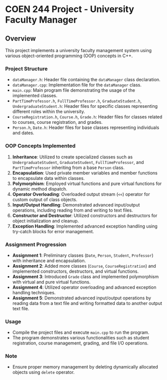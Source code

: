# COEN 244 Project - University Faculty Manager

## Overview
This project implements a university faculty management system using various object-oriented programming (OOP) concepts in C++.

### Project Structure
- `dataManager.h`: Header file containing the `dataManager` class declaration.
- `dataManager.cpp`: Implementation file for the `dataManager` class.
- `main.cpp`: Main program file demonstrating the usage of the implemented classes.
- `PartTimeProfessor.h`, `FullTimeProfessor.h`, `GraduateStudent.h`, `UndergraduateStudent.h`: Header files for specific classes representing different roles within the university.
- `CourseRegistration.h`, `Course.h`, `Grade.h`: Header files for classes related to courses, course registration, and grades.
- `Person.h`, `Date.h`: Header files for base classes representing individuals and dates.

### OOP Concepts Implemented
1. **Inheritance**: Utilized to create specialized classes such as `UndergraduateStudent`, `GraduateStudent`, `FullTimeProfessor`, and `PartTimeProfessor` inheriting from a base `Person` class.
2. **Encapsulation**: Used private member variables and member functions to encapsulate data within classes.
3. **Polymorphism**: Employed virtual functions and pure virtual functions for dynamic method dispatch.
4. **Operator Overloading**: Overloaded output stream (`<<`) operator for custom output of class objects.
5. **Input/Output Handling**: Demonstrated advanced input/output operations, including reading from and writing to text files.
6. **Constructor and Destructor**: Utilized constructors and destructors for object initialization and cleanup.
7. **Exception Handling**: Implemented advanced exception handling using try-catch blocks for error management.

### Assignment Progression
- **Assignment 1**: Preliminary classes (`Date`, `Person`, `Student`, `Professor`) with inheritance and encapsulation.
- **Assignment 2**: Added more classes (`Course`, `CourseRegistration`) and implemented constructors, destructors, and virtual functions.
- **Assignment 3**: Introduced `Grade` class and implemented polymorphism with virtual and pure virtual functions.
- **Assignment 4**: Utilized operator overloading and advanced exception handling techniques.
- **Assignment 5**: Demonstrated advanced input/output operations by reading data from a text file and writing formatted data to another output text file.

### Usage
- Compile the project files and execute `main.cpp` to run the program.
- The program demonstrates various functionalities such as student registration, course management, grading, and file I/O operations.

### Note
- Ensure proper memory management by deleting dynamically allocated objects using `delete` operator.

